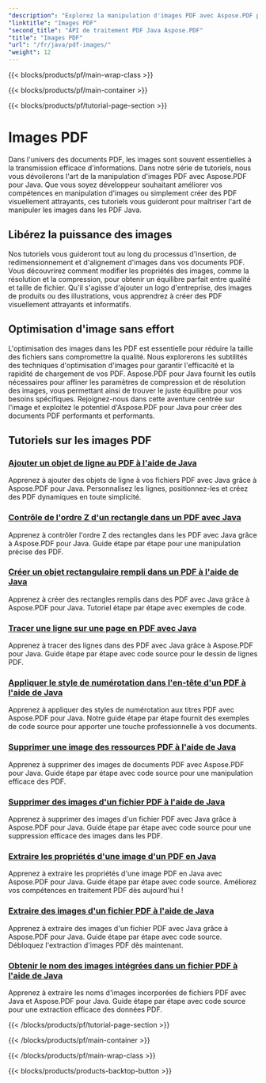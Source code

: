 ```yaml
---
"description": "Explorez la manipulation d'images PDF avec Aspose.PDF pour Java. Apprenez à insérer, modifier et optimiser des images dans vos PDF sans effort."
"linktitle": "Images PDF"
"second_title": "API de traitement PDF Java Aspose.PDF"
"title": "Images PDF"
"url": "/fr/java/pdf-images/"
"weight": 12
---
```


{{< blocks/products/pf/main-wrap-class >}}

{{< blocks/products/pf/main-container >}}

{{< blocks/products/pf/tutorial-page-section >}}

# Images PDF


Dans l'univers des documents PDF, les images sont souvent essentielles à la transmission efficace d'informations. Dans notre série de tutoriels, nous vous dévoilerons l'art de la manipulation d'images PDF avec Aspose.PDF pour Java. Que vous soyez développeur souhaitant améliorer vos compétences en manipulation d'images ou simplement créer des PDF visuellement attrayants, ces tutoriels vous guideront pour maîtriser l'art de manipuler les images dans les PDF Java.

## Libérez la puissance des images

Nos tutoriels vous guideront tout au long du processus d'insertion, de redimensionnement et d'alignement d'images dans vos documents PDF. Vous découvrirez comment modifier les propriétés des images, comme la résolution et la compression, pour obtenir un équilibre parfait entre qualité et taille de fichier. Qu'il s'agisse d'ajouter un logo d'entreprise, des images de produits ou des illustrations, vous apprendrez à créer des PDF visuellement attrayants et informatifs.

## Optimisation d'image sans effort

L'optimisation des images dans les PDF est essentielle pour réduire la taille des fichiers sans compromettre la qualité. Nous explorerons les subtilités des techniques d'optimisation d'images pour garantir l'efficacité et la rapidité de chargement de vos PDF. Aspose.PDF pour Java fournit les outils nécessaires pour affiner les paramètres de compression et de résolution des images, vous permettant ainsi de trouver le juste équilibre pour vos besoins spécifiques. Rejoignez-nous dans cette aventure centrée sur l'image et exploitez le potentiel d'Aspose.PDF pour Java pour créer des documents PDF performants et performants.

## Tutoriels sur les images PDF
### [Ajouter un objet de ligne au PDF à l'aide de Java](./add-line-object-to-pdf-using-java/)
Apprenez à ajouter des objets de ligne à vos fichiers PDF avec Java grâce à Aspose.PDF pour Java. Personnalisez les lignes, positionnez-les et créez des PDF dynamiques en toute simplicité.
### [Contrôle de l'ordre Z d'un rectangle dans un PDF avec Java](./controlling-z-order-of-rectangle-in-pdf-with-java/)
Apprenez à contrôler l'ordre Z des rectangles dans les PDF avec Java grâce à Aspose.PDF pour Java. Guide étape par étape pour une manipulation précise des PDF.
### [Créer un objet rectangulaire rempli dans un PDF à l'aide de Java](./create-filled-rectangle-object-in-pdf-using-java/)
Apprenez à créer des rectangles remplis dans des PDF avec Java grâce à Aspose.PDF pour Java. Tutoriel étape par étape avec exemples de code.
### [Tracer une ligne sur une page en PDF avec Java](./drawing-line-across-the-page-in-pdf-with-java/)
Apprenez à tracer des lignes dans des PDF avec Java grâce à Aspose.PDF pour Java. Guide étape par étape avec code source pour le dessin de lignes PDF.
### [Appliquer le style de numérotation dans l'en-tête d'un PDF à l'aide de Java](./apply-numbering-style-in-heading-of-pdf-using-java/)
Apprenez à appliquer des styles de numérotation aux titres PDF avec Aspose.PDF pour Java. Notre guide étape par étape fournit des exemples de code source pour apporter une touche professionnelle à vos documents.
### [Supprimer une image des ressources PDF à l'aide de Java](./delete-image-from-pdf-resources-using-java/)
Apprenez à supprimer des images de documents PDF avec Aspose.PDF pour Java. Guide étape par étape avec code source pour une manipulation efficace des PDF.
### [Supprimer des images d'un fichier PDF à l'aide de Java](./delete-images-from-pdf-file-using-java/)
Apprenez à supprimer des images d'un fichier PDF avec Java grâce à Aspose.PDF pour Java. Guide étape par étape avec code source pour une suppression efficace des images dans les PDF.
### [Extraire les propriétés d'une image d'un PDF en Java](./extract-image-properties-from-pdf-in-java/)
Apprenez à extraire les propriétés d'une image PDF en Java avec Aspose.PDF pour Java. Guide étape par étape avec code source. Améliorez vos compétences en traitement PDF dès aujourd'hui !
### [Extraire des images d'un fichier PDF à l'aide de Java](./extract-images-from-pdf-file-using-java/)
Apprenez à extraire des images d'un fichier PDF avec Java grâce à Aspose.PDF pour Java. Guide étape par étape avec code source. Débloquez l'extraction d'images PDF dès maintenant.
### [Obtenir le nom des images intégrées dans un fichier PDF à l'aide de Java](./get-name-of-images-embedded-in-pdf-file-using-java/)
Apprenez à extraire les noms d'images incorporées de fichiers PDF avec Java et Aspose.PDF pour Java. Guide étape par étape avec code source pour une extraction efficace des données PDF.

{{< /blocks/products/pf/tutorial-page-section >}}

{{< /blocks/products/pf/main-container >}}

{{< /blocks/products/pf/main-wrap-class >}}

{{< blocks/products/products-backtop-button >}}